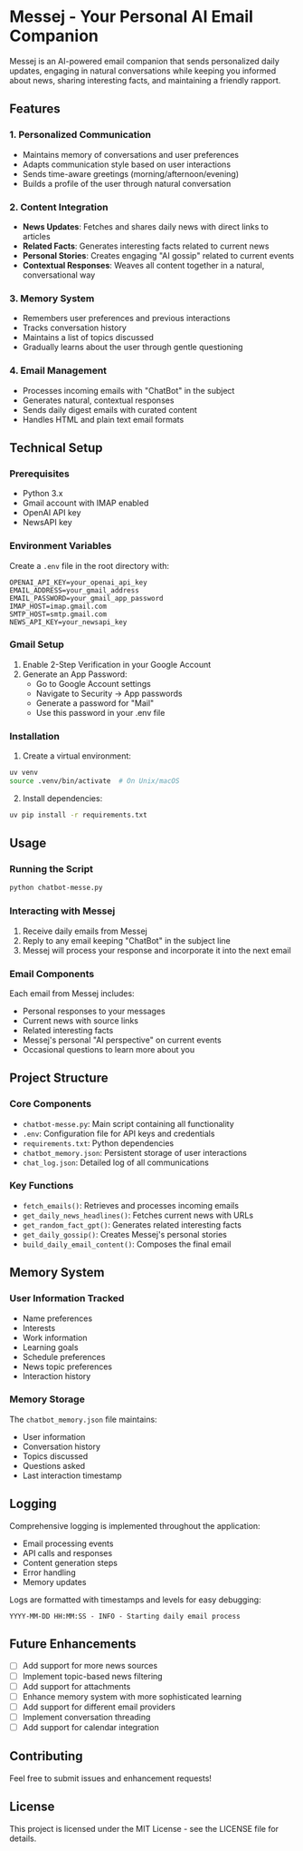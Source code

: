 # Messej - Your Personal AI Email Companion

Messej is an AI-powered email companion that sends personalized daily updates, engaging in natural conversations while keeping you informed about news, sharing interesting facts, and maintaining a friendly rapport.

## Features

### 1. Personalized Communication
- Maintains memory of conversations and user preferences
- Adapts communication style based on user interactions
- Sends time-aware greetings (morning/afternoon/evening)
- Builds a profile of the user through natural conversation

### 2. Content Integration
- **News Updates**: Fetches and shares daily news with direct links to articles
- **Related Facts**: Generates interesting facts related to current news
- **Personal Stories**: Creates engaging "AI gossip" related to current events
- **Contextual Responses**: Weaves all content together in a natural, conversational way

### 3. Memory System
- Remembers user preferences and previous interactions
- Tracks conversation history
- Maintains a list of topics discussed
- Gradually learns about the user through gentle questioning

### 4. Email Management
- Processes incoming emails with "ChatBot" in the subject
- Generates natural, contextual responses
- Sends daily digest emails with curated content
- Handles HTML and plain text email formats

## Technical Setup

### Prerequisites
- Python 3.x
- Gmail account with IMAP enabled
- OpenAI API key
- NewsAPI key

### Environment Variables
Create a `.env` file in the root directory with:
```
OPENAI_API_KEY=your_openai_api_key
EMAIL_ADDRESS=your_gmail_address
EMAIL_PASSWORD=your_gmail_app_password
IMAP_HOST=imap.gmail.com
SMTP_HOST=smtp.gmail.com
NEWS_API_KEY=your_newsapi_key
```

### Gmail Setup
1. Enable 2-Step Verification in your Google Account
2. Generate an App Password:
   - Go to Google Account settings
   - Navigate to Security → App passwords
   - Generate a password for "Mail"
   - Use this password in your .env file

### Installation
1. Create a virtual environment:
```bash
uv venv
source .venv/bin/activate  # On Unix/macOS
```

2. Install dependencies:
```bash
uv pip install -r requirements.txt
```

## Usage

### Running the Script
```bash
python chatbot-messe.py
```

### Interacting with Messej
1. Receive daily emails from Messej
2. Reply to any email keeping "ChatBot" in the subject line
3. Messej will process your response and incorporate it into the next email

### Email Components
Each email from Messej includes:
- Personal responses to your messages
- Current news with source links
- Related interesting facts
- Messej's personal "AI perspective" on current events
- Occasional questions to learn more about you

## Project Structure

### Core Components
- `chatbot-messe.py`: Main script containing all functionality
- `.env`: Configuration file for API keys and credentials
- `requirements.txt`: Python dependencies
- `chatbot_memory.json`: Persistent storage of user interactions
- `chat_log.json`: Detailed log of all communications

### Key Functions
- `fetch_emails()`: Retrieves and processes incoming emails
- `get_daily_news_headlines()`: Fetches current news with URLs
- `get_random_fact_gpt()`: Generates related interesting facts
- `get_daily_gossip()`: Creates Messej's personal stories
- `build_daily_email_content()`: Composes the final email

## Memory System

### User Information Tracked
- Name preferences
- Interests
- Work information
- Learning goals
- Schedule preferences
- News topic preferences
- Interaction history

### Memory Storage
The `chatbot_memory.json` file maintains:
- User information
- Conversation history
- Topics discussed
- Questions asked
- Last interaction timestamp

## Logging

Comprehensive logging is implemented throughout the application:
- Email processing events
- API calls and responses
- Content generation steps
- Error handling
- Memory updates

Logs are formatted with timestamps and levels for easy debugging:
```
YYYY-MM-DD HH:MM:SS - INFO - Starting daily email process
```

## Future Enhancements
- [ ] Add support for more news sources
- [ ] Implement topic-based news filtering
- [ ] Add support for attachments
- [ ] Enhance memory system with more sophisticated learning
- [ ] Add support for different email providers
- [ ] Implement conversation threading
- [ ] Add support for calendar integration

## Contributing
Feel free to submit issues and enhancement requests!

## License
This project is licensed under the MIT License - see the LICENSE file for details. 